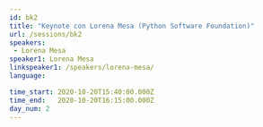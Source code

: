 ```yaml
---
id: bk2
title: "Keynote con Lorena Mesa (Python Software Foundation)"
url: /sessions/bk2
speakers:
 - Lorena Mesa
speaker1: Lorena Mesa
linkspeaker1: /speakers/lorena-mesa/
language: 

time_start: 2020-10-20T15:40:00.000Z
time_end:   2020-10-20T16:15:00.000Z
day_num: 2
---
```

